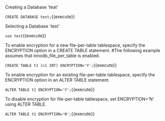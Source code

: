 Creating a Database 'teat'

`CREATE DATABASE test;`{{execute}} 

Selecting a Database 'test'

`use test`{{execute}} 

To enable encryption for a new file-per-table tablespace, specify the ENCRYPTION option in a CREATE TABLE statement. 
 #The following example assumes that innodb_file_per_table is enabled.

`CREATE TABLE t1 (c1 INT) ENCRYPTION='Y';`{{execute}} 

To enable encryption for an existing file-per-table tablespace, specify the ENCRYPTION option in an ALTER TABLE statement.

`ALTER TABLE t1 ENCRYPTION='Y';`{{execute}} 

To disable encryption for file-per-table tablespace, set ENCRYPTION='N' using ALTER TABLE.

`ALTER TABLE t1 ENCRYPTION='N';`{{execute}} 
